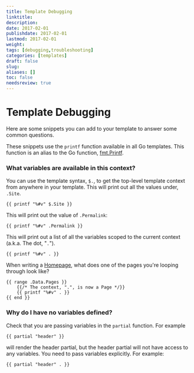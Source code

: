 ```yaml
---
title: Template Debugging
linktitle:
description:
date: 2017-02-01
publishdate: 2017-02-01
lastmod: 2017-02-01
weight:
tags: [debugging,troubleshooting]
categories: [templates]
draft: false
slug:
aliases: []
toc: false
needsreview: true
---
```


# Template Debugging

Here are some snippets you can add to your template to answer some common questions.

These snippets use the `printf` function available in all Go templates.  This function is an alias to the Go function, [fmt.Printf](http://golang.org/pkg/fmt/).

### What variables are available in this context?

You can use the template syntax, `$.`, to get the top-level template context from anywhere in your template.  This will print out all the values under, `.Site`.

    {{ printf "%#v" $.Site }}

This will print out the value of `.Permalink`:

    {{ printf "%#v" .Permalink }}

This will print out a list of all the variables scoped to the current context
(a.k.a. The dot, "`.`").

    {{ printf "%#v" . }}

When writing a [Homepage](/templates/homepage), what does one of the pages
you're looping through look like?

```
{{ range .Data.Pages }}
    {{/* The context, ".", is now a Page */}}
    {{ printf "%#v" . }}
{{ end }}
```

### Why do I have no variables defined?

Check that you are passing variables in the `partial` function. For example

```
{{ partial "header" }}
```

will render the header partial, but the header partial will not have access to any variables. You need to pass variables explicitly. For example:

```
{{ partial "header" . }}
```
